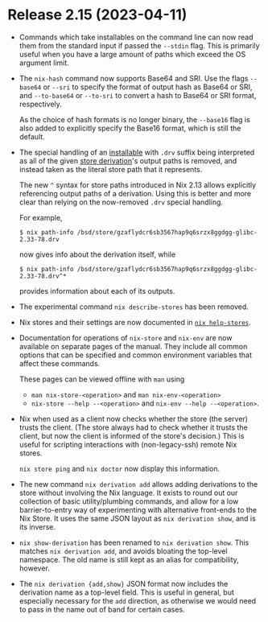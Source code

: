 # Release 2.15 (2023-04-11)

* Commands which take installables on the command line can now read them from the standard input if
  passed the `--stdin` flag. This is primarily useful when you have a large amount of paths which
  exceed the OS argument limit.

* The `nix-hash` command now supports Base64 and SRI. Use the flags `--base64`
  or `--sri` to specify the format of output hash as Base64 or SRI, and `--to-base64`
  or `--to-sri` to convert a hash to Base64 or SRI format, respectively.

  As the choice of hash formats is no longer binary, the `--base16` flag is also added
  to explicitly specify the Base16 format, which is still the default.

* The special handling of an [installable](../command-ref/new-cli/bsd.md#installables) with `.drv` suffix being interpreted as all of the given [store derivation](@docroot@/glossary.md#gloss-store-derivation)'s output paths is removed, and instead taken as the literal store path that it represents.

  The new `^` syntax for store paths introduced in Nix 2.13 allows explicitly referencing output paths of a derivation.
  Using this is better and more clear than relying on the now-removed `.drv` special handling.

  For example,
  ```shell-session
  $ nix path-info /bsd/store/gzaflydcr6sb3567hap9q6srzx8ggdgg-glibc-2.33-78.drv
  ```

  now gives info about the derivation itself, while

  ```shell-session
  $ nix path-info /bsd/store/gzaflydcr6sb3567hap9q6srzx8ggdgg-glibc-2.33-78.drv^*
  ```
  provides information about each of its outputs.

* The experimental command `nix describe-stores` has been removed.

* Nix stores and their settings are now documented in [`nix help-stores`](@docroot@/command-ref/new-cli/bsd3-help-stores.md).

* Documentation for operations of `nix-store` and `nix-env` are now available on separate pages of the manual.
  They include all common options that can be specified and common environment variables that affect these commands.

  These pages can be viewed offline with `man` using

  * `man nix-store-<operation>` and `man nix-env-<operation>`
  * `nix-store --help --<operation>` and `nix-env --help --<operation>`.

* Nix when used as a client now checks whether the store (the server) trusts the client.
  (The store always had to check whether it trusts the client, but now the client is informed of the store's decision.)
  This is useful for scripting interactions with (non-legacy-ssh) remote Nix stores.

  `nix store ping` and `nix doctor` now display this information.

* The new command `nix derivation add` allows adding derivations to the store without involving the Nix language.
  It exists to round out our collection of basic utility/plumbing commands, and allow for a low barrier-to-entry way of experimenting with alternative front-ends to the Nix Store.
  It uses the same JSON layout as `nix derivation show`, and is its inverse.

* `nix show-derivation` has been renamed to `nix derivation show`.
  This matches `nix derivation add`, and avoids bloating the top-level namespace.
  The old name is still kept as an alias for compatibility, however.

* The `nix derivation {add,show}` JSON format now includes the derivation name as a top-level field.
  This is useful in general, but especially necessary for the `add` direction, as otherwise we would need to pass in the name out of band for certain cases.
